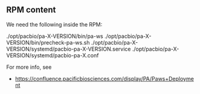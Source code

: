 ## RPM content
We need the following inside the RPM:

./opt/pacbio/pa-X-VERSION/bin/pa-ws
./opt/pacbio/pa-X-VERSION/bin/precheck-pa-ws.sh
./opt/pacbio/pa-X-VERSION/systemd/pacbio-pa-X-VERSION.service
./opt/pacbio/pa-X-VERSION/systemd/pacbio-pa-X.conf

For more info, see

* https://confluence.pacificbiosciences.com/display/PA/Paws+Deployment
